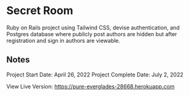 # Secret Room #

Ruby on Rails project using Tailwind CSS, devise authentication, and Postgres database where publicly post authors are hidden but after registration and sign in authors are viewable.

## Notes ##

Project Start Date:       April 26, 2022
Project Complete Date:    July 2, 2022

View Live Version: https://pure-everglades-28668.herokuapp.com
